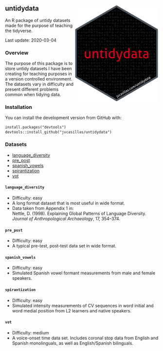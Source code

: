
## untidydata <img src='https://raw.githubusercontent.com/jvcasillas/hex_stickers/master/stickers/untidydata.png' align='right' width='275px'/>

An R package of untidy datasets made for the purpose of teaching the
tidyverse.

Last update: 2020-03-04

### Overview

The purpose of this package is to store untidy datasets I have been
creating for teaching purposes in a version controlled environment. The
datasets vary in difficulty and present different problems common when
tidying data.

### Installation
You can install the development version from GitHub with:
```
install.packages("devtools")
devtools::install_github("jvcasillas/untidydata")
```

### Datasets

  - [language\_diversity](#language_diversity)
  - [pre\_post](#pre_post)
  - [spanish\_vowels](#spanish_vowels)
  - [spirantization](#spirantization)
  - [vot](#vot)

#### `language_diversity`

  - Difficulty: easy
  - A long format dataset that is most useful in wide format.
  - Data taken from Appendix 1 in:  
    Nettle, D. (1998). Explaining Global Patterns of Language Diversity.
    *Journal of Anthropological Archaeology*, 17, 354–374.

#### `pre_post`

  - Difficulty: easy
  - A typical pre-test, post-test data set in wide format.

#### `spanish_vowels`

  - Difficulty: easy
  - Simulated Spanish vowel formant measurements from male and female
    speakers.

#### `spirantization`

  - Difficulty: easy
  - Simulated intensity measurements of CV sequences in word initial and
    word medial position from L2 learners and native speakers.

#### `vot`

  - Difficulty: medium
  - A voice-onset time data set. Includes coronal stop data from English
    and Spanish monolinguals, as well as English/Spanish bilinguals.
